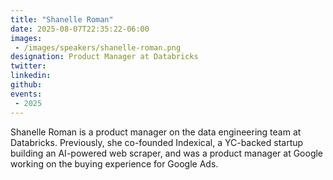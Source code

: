 ```yaml
---
title: "Shanelle Roman"
date: 2025-08-07T22:35:22-06:00
images: 
 - /images/speakers/shanelle-roman.png
designation: Product Manager at Databricks
twitter: 
linkedin: 
github: 
events:
 - 2025
---
```


Shanelle Roman is a product manager on the data engineering team at Databricks. Previously, she co-founded Indexical, a YC-backed startup building an AI-powered web scraper, and was a product manager at Google working on the buying experience for Google Ads.
